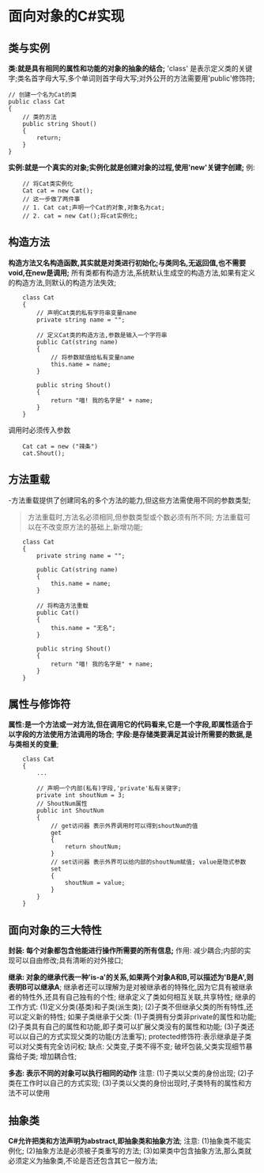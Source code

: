 # 面向对象的C#实现

## 类与实例

**类:就是具有相同的属性和功能的对象的抽象的结合;**
'class' 是表示定义类的关键字;类名首字母大写,多个单词则首字母大写;对外公开的方法需要用'public'修饰符;

```
// 创建一个名为Cat的类
public class Cat
{
    // 类的方法
    public string Shout()
    {
        return;
    }
}
```

**实例:就是一个真实的对象;实例化就是创建对象的过程,使用'new'关键字创建;**
例:
```
    // 将Cat类实例化
    Cat cat = new Cat();
    // 这一步做了两件事
    // 1. Cat cat;声明一个Cat的对象,对象名为cat;
    // 2. cat = new Cat();将cat实例化;
```


## 构造方法
**构造方法又名构造函数,其实就是对类进行初始化;与类同名,无返回值,也不需要void,在new是调用;**
所有类都有构造方法,系统默认生成空的构造方法,如果有定义的构造方法,则默认的构造方法失效;

```
    class Cat
    {
        // 声明Cat类的私有字符串变量name
        private string name = "";

        // 定义Cat类的构造方法,参数是输入一个字符串
        public Cat(string name)
        {
            // 将参数赋值给私有变量name
            this.name = name;
        }

        public string Shout()
        {
            return "喵! 我的名字是" + name;
        }
    }
```
调用时必须传入参数
```
    Cat cat = new ("辣条")
    cat.Shout();
```

## 方法重载

-方法重载提供了创建同名的多个方法的能力,但这些方法需使用不同的参数类型;
>方法重载时,方法名必须相同,但参数类型或个数必须有所不同;
>方法重载可以在不改变原方法的基础上,新增功能;
```
    class Cat
    {
        private string name = "";

        public Cat(string name)
        {
            this.name = name;
        }

        // 将构造方法重载
        public Cat()
        {
            this.name = "无名";
        }

        public string Shout()
        {
            return "喵! 我的名字是" + name;
        }
    }
```

## 属性与修饰符

**属性:是一个方法或一对方法,但在调用它的代码看来,它是一个字段,即属性适合于以字段的方法使用方法调用的场合**;
**字段:是存储类要满足其设计所需要的数据,是与类相关的变量**;

```
    class Cat
    {
        ...

        // 声明一个内部(私有)字段,'private'私有关键字;
        private int shoutNum = 3;
        // ShoutNum属性
        public int ShoutNum
        {
            // get访问器 表示外界调用时可以得到shoutNum的值
            get
            {
                return shoutNum;
            }
            // set访问器 表示外界可以给内部的shoutNum赋值; value是隐式参数
            set
            {
                shoutNum = value;
            }
        }
    }
```

## 面向对象的三大特性

**封装: 每个对象都包含他能进行操作所需要的所有信息;**
作用: 减少耦合;内部的实现可以自由修改;具有清晰的对外接口;

**继承: 对象的继承代表一种'is-a'的关系,如果两个对象A和B,可以描述为'B是A',则表明B可以继承A**;
继承者还可以理解为是对被继承者的特殊化,因为它具有被继承者的特性外,还具有自己独有的个性;
继承定义了类如何相互关联,共享特性;
继承的工作方式: 
   (1)定义分类(基类)和子类(派生类);
   (2)子类不但继承父类的所有特性,还可以定义新的特性;
如果子类继承于父类: 
   (1)子类拥有分类非private的属性和功能;
   (2)子类具有自己的属性和功能,即子类可以扩展父类没有的属性和功能;
   (3)子类还可以以自己的方式实现父类的功能(方法重写);
protected修饰符:表示继承是子类可以对父类有完全访问权;
缺点: 父类变,子类不得不变; 破坏包装,父类实现细节暴露给子类; 增加耦合性;

**多态: 表示不同的对象可以执行相同的动作**
注意: 
   (1)子类以父类的身份出现;
   (2)子类在工作时以自己的方式实现;
   (3)子类以父类的身份出现时,子类特有的属性和方法不可以使用


## 抽象类
**C#允许把类和方法声明为abstract,即抽象类和抽象方法**;
注意:
   (1)抽象类不能实例化;
   (2)抽象方法是必须被子类重写的方法;
   (3)如果类中包含抽象方法,那么类就必须定义为抽象类,不论是否还包含其它一般方法;

